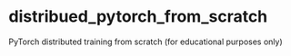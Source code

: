 # distribued_pytorch_from_scratch
PyTorch distributed training from scratch (for educational purposes only)
